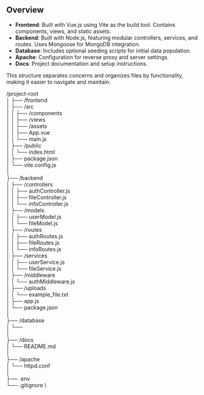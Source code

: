 ## Overview

- **Frontend**: Built with Vue.js using Vite as the build tool. Contains components, views, and static assets.
- **Backend**: Built with Node.js, featuring modular controllers, services, and routes. Uses Mongoose for MongoDB integration.
- **Database**: Includes optional seeding scripts for initial data population.
- **Apache**: Configuration for reverse proxy and server settings.
- **Docs**: Project documentation and setup instructions.

This structure separates concerns and organizes files by functionality, making it easier to navigate and maintain.

/project-root \
│
├── /frontend \
│   ├── /src \
│   │   ├── /components \
│   │   ├── /views \
│   │   ├── /assets \
│   │   ├── App.vue \
│   │   └── main.js \
│   ├── /public \
│   │   └── index.html \
│   ├── package.json \
│   └── vite.config.js \
│ \
├── /backend \
│   ├── /controllers \
│   │   ├── authController.js \
│   │   ├── fileController.js \
│   │   └── infoController.js \
│   ├── /models \
│   │   ├── userModel.js \
│   │   └── fileModel.js \
│   ├── /routes \
│   │   ├── authRoutes.js \
│   │   ├── fileRoutes.js \
│   │   └── infoRoutes.js \
│   ├── /services \
│   │   ├── userService.js \
│   │   └── fileService.js \
│   ├── /middleware \
│   │   └── authMiddleware.js \
│   ├── /uploads \
│   │   └── example_file.txt \
│   ├── app.js \
│   └── package.json \
│ \
├── /database \
│   └──  \
│ \
├── /docs \
│   └── README.md \
│ \
├── /apache \
│   └── httpd.conf \
│ \
├── .env \
└── .gitignore \
